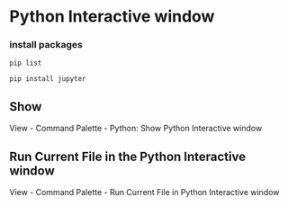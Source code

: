 # Python Interactive window

### install packages

```
pip list

pip install jupyter
```

## Show

View - Command Palette - Python: Show Python Interactive window

## Run Current File in the Python Interactive window

View - Command Palette - Run Current File in Python Interactive window
